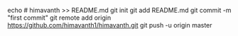 echo # himavanth >> README.md
git init
git add README.md
git commit -m "first commit"
git remote add origin https://github.com/himavanth1/himavanth.git
git push -u origin master
